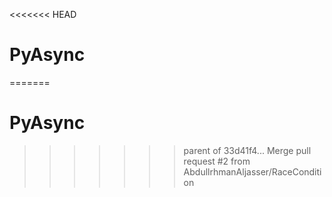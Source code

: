 <<<<<<< HEAD
# PyAsync
=======
# PyAsync
>>>>>>> parent of 33d41f4... Merge pull request #2 from AbdullrhmanAljasser/RaceCondition
